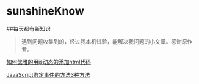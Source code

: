# sunshineKnow
##每天都有新知识
>遇到问题收集到的，经过我本机试验，能解决我问题的小文章。感谢原作者。

[如何优雅的用js动态的添加html代码](//github.com/Zjingwen/sunshineKnow/blob/master/如何优雅的用js动态的添加html代码.md)

[JavaScript绑定事件的方法3种方法](//github.com/Zjingwen/sunshineKnow/blob/master/JavaScript绑定事件的方法3种方法.md)